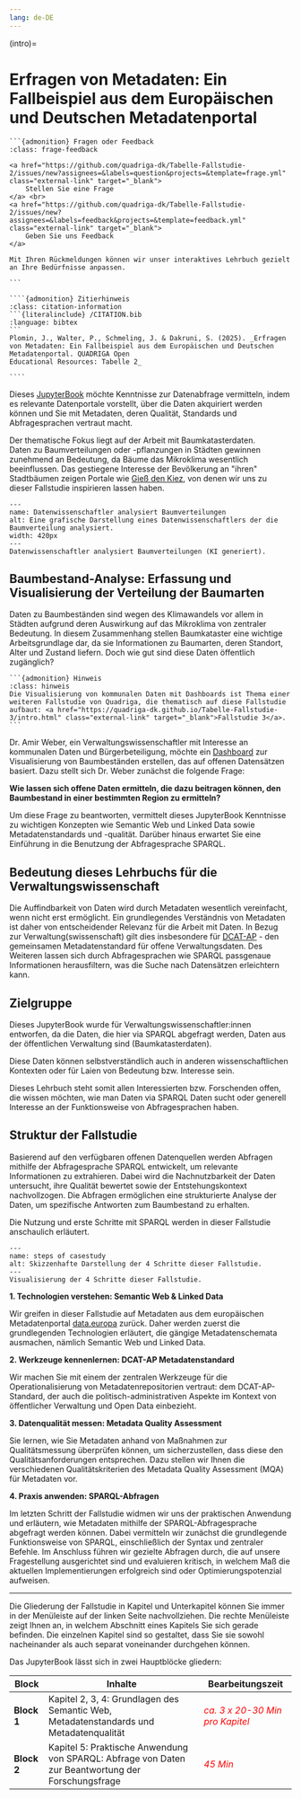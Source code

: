 ```yaml
---
lang: de-DE
---
```


(intro)=
# Erfragen von Metadaten: Ein Fallbeispiel aus dem Europäischen und Deutschen Metadatenportal

`````{margin}
```{admonition} Fragen oder Feedback 
:class: frage-feedback

<a href="https://github.com/quadriga-dk/Tabelle-Fallstudie-2/issues/new?assignees=&labels=question&projects=&template=frage.yml" class="external-link" target="_blank">
    Stellen Sie eine Frage
</a> <br>
<a href="https://github.com/quadriga-dk/Tabelle-Fallstudie-2/issues/new?assignees=&labels=feedback&projects=&template=feedback.yml" class="external-link" target="_blank">
    Geben Sie uns Feedback
</a>

Mit Ihren Rückmeldungen können wir unser interaktives Lehrbuch gezielt an Ihre Bedürfnisse anpassen.

```
`````

`````{margin}
````{admonition} Zitierhinweis
:class: citation-information
```{literalinclude} /CITATION.bib
:language: bibtex
```
Plomin, J., Walter, P., Schmeling, J. & Dakruni, S. (2025). _Erfragen von Metadaten: Ein Fallbeispiel aus dem Europäischen und Deutschen Metadatenportal. QUADRIGA Open
Educational Resources: Tabelle 2_ 

````
`````

Dieses <a href="https://jupyterbook.org/en/stable/intro.html" class="external-link" target="_blank">JupyterBook</a> möchte Kenntnisse zur Datenabfrage vermitteln, indem es relevante Datenportale vorstellt, über die Daten akquiriert werden können und Sie mit Metadaten, deren Qualität, Standards und Abfragesprachen vertraut macht.

Der thematische Fokus liegt auf der Arbeit mit Baumkatasterdaten.  
Daten zu Baumverteilungen oder -pflanzungen in Städten gewinnen zunehmend an Bedeutung, da Bäume das Mikroklima wesentlich beeinflussen. Das gestiegene Interesse der Bevölkerung an "ihren" Stadtbäumen zeigen Portale wie <a href="https://www.giessdenkiez.de/map?treeAgeMax=200&lang=de&lat=52.494590307846366&lng=13.388836926491992" class="external-link" target="_blank">Gieß den Kiez</a>, von denen wir uns zu dieser Fallstudie inspirieren lassen haben.


```{figure} /assets/Datenwissenschaftler_analysiert_Baumverteilungen.png
---
name: Datenwissenschaftler analysiert Baumverteilungen
alt: Eine grafische Darstellung eines Datenwissenschaftlers der die Baumverteilung analysiert.
width: 420px
---
Datenwissenschaftler analysiert Baumverteilungen (KI generiert).
```

## Baumbestand-Analyse: Erfassung und Visualisierung der Verteilung der Baumarten

Daten zu Baumbeständen sind wegen des Klimawandels vor allem in Städten aufgrund deren Auswirkung auf das Mikroklima von zentraler Bedeutung. In diesem Zusammenhang stellen Baumkataster eine wichtige Arbeitsgrundlage dar, da sie Informationen zu Baumarten, deren Standort, Alter und Zustand liefern. Doch wie gut sind diese Daten öffentlich zugänglich?

`````{margin}
```{admonition} Hinweis 
:class: hinweis
Die Visualisierung von kommunalen Daten mit Dashboards ist Thema einer weiteren Fallstudie von Quadriga, die thematisch auf diese Fallstudie aufbaut: <a href="https://quadriga-dk.github.io/Tabelle-Fallstudie-3/intro.html" class="external-link" target="_blank">Fallstudie 3</a>.
```
`````

Dr. Amir Weber, ein Verwaltungswissenschaftler mit Interesse an kommunalen Daten und Bürgerbeteiligung, möchte ein <a href="https://quadriga-dk.github.io/Tabelle-Fallstudie-3/intro.html" class="external-link" target="_blank">Dashboard</a> zur Visualisierung von Baumbeständen erstellen, das auf offenen Datensätzen basiert. Dazu stellt sich Dr. Weber zunächst die folgende Frage:

**Wie lassen sich offene Daten ermitteln, die dazu beitragen können, den Baumbestand in einer bestimmten Region zu ermitteln?**   

Um diese Frage zu beantworten, vermittelt dieses JupyterBook Kenntnisse zu wichtigen Konzepten wie Semantic Web und Linked Data sowie Metadatenstandards und -qualität. Darüber hinaus erwartet Sie eine Einführung in die Benutzung der Abfragesprache SPARQL.  

## Bedeutung dieses Lehrbuchs für die Verwaltungswissenschaft

Die Auffindbarkeit von Daten wird durch Metadaten wesentlich vereinfacht, wenn nicht erst ermöglicht. Ein grundlegendes Verständnis von Metadaten ist daher von entscheidender Relevanz für die Arbeit mit Daten. In Bezug zur Verwaltung(swissenschaft) gilt dies insbesondere für <a href="https://www.dcat-ap.de/" class="external-link" target="_blank">DCAT-AP</a> - den gemeinsamen Metadatenstandard für offene Verwaltungsdaten. Des Weiteren lassen sich durch Abfragesprachen wie SPARQL passgenaue Informationen herausfiltern, was die Suche nach Datensätzen erleichtern kann.

## Zielgruppe

Dieses JupyterBook wurde für Verwaltungswissenschaftler:innen entworfen, da die Daten, die hier via SPARQL abgefragt werden, Daten aus der öffentlichen Verwaltung sind (Baumkatasterdaten).

Diese Daten können selbstverständlich auch in anderen wissenschaftlichen Kontexten oder für Laien von Bedeutung bzw. Interesse sein.


Dieses Lehrbuch steht somit allen Interessierten bzw. Forschenden offen, die wissen möchten, wie man Daten via SPARQL Daten sucht oder generell Interesse an der Funktionsweise von Abfragesprachen haben.


## Struktur der Fallstudie

Basierend auf den verfügbaren offenen Datenquellen werden Abfragen mithilfe der Abfragesprache SPARQL entwickelt, um relevante Informationen zu extrahieren. Dabei wird die Nachnutzbarkeit der Daten untersucht, ihre Qualität bewertet sowie der Entstehungskontext nachvollzogen. Die Abfragen ermöglichen eine strukturierte Analyse der Daten, um spezifische Antworten zum Baumbestand zu erhalten.

Die Nutzung und erste Schritte mit SPARQL werden in dieser Fallstudie anschaulich erläutert.  


```{figure} /assets/case-study-2_steps.png
---
name: steps of casestudy
alt: Skizzenhafte Darstellung der 4 Schritte dieser Fallstudie.
---
Visualisierung der 4 Schritte dieser Fallstudie.
```


**1. Technologien verstehen: Semantic Web & Linked Data** 

Wir greifen in dieser Fallstudie auf Metadaten aus dem europäischen Metadatenportal <a href="https://data.europa.eu/en" class="external-link" target="_blank">data.europa</a> zurück. Daher werden zuerst die grundlegenden Technologien erläutert, die gängige Metadatenschemata ausmachen, nämlich Semantic Web und Linked Data.

**2. Werkzeuge kennenlernen: DCAT-AP Metadatenstandard**

Wir machen Sie mit einem der zentralen Werkzeuge für die Operationalisierung von Metadatenrepositorien vertraut: dem DCAT-AP-Standard, der auch die politisch-administrativen Aspekte im Kontext von öffentlicher Verwaltung und Open Data einbezieht. 

**3. Datenqualität messen: Metadata Quality Assessment** 

Sie lernen, wie Sie Metadaten anhand von Maßnahmen zur Qualitätsmessung überprüfen können, um sicherzustellen, dass diese den Qualitätsanforderungen entsprechen. Dazu stellen wir Ihnen die verschiedenen Qualitätskriterien des Metadata Quality Assessment (MQA) für Metadaten vor.

**4. Praxis anwenden: SPARQL-Abfragen**

Im letzten Schritt der Fallstudie widmen wir uns der praktischen Anwendung und erläutern, wie Metadaten mithilfe der SPARQL-Abfragesprache abgefragt werden können. Dabei vermitteln wir zunächst die grundlegende Funktionsweise von SPARQL, einschließlich der Syntax und zentraler Befehle. Im Anschluss führen wir gezielte Abfragen durch, die auf unsere Fragestellung ausgerichtet sind und evaluieren kritisch, in welchem Maß die aktuellen Implementierungen erfolgreich sind oder Optimierungspotenzial aufweisen.  

---
  

Die Gliederung der Fallstudie in Kapitel und Unterkapitel können Sie immer in der Menüleiste auf der linken Seite nachvollziehen. Die rechte Menüleiste zeigt Ihnen an, in welchem Abschnitt eines Kapitels Sie sich gerade befinden.
Die einzelnen Kapitel sind so gestaltet, dass Sie sie sowohl nacheinander als auch separat voneinander durchgehen können.

Das JupyterBook lässt sich in zwei Hauptblöcke gliedern:


|       Block              |     Inhalte                                               |    Bearbeitungszeit              |  
|---------------------|----------------------------------------------------|----------------------------------------------------|
| **Block 1**           | Kapitel 2, 3, 4: Grundlagen des Semantic Web, Metadatenstandards und Metadatenqualität |  <span style="color:red">*ca. 3 x 20-30 Min pro Kapitel*</span> |  
| **Block 2**| Kapitel 5: Praktische Anwendung von SPARQL: Abfrage von Daten zur Beantwortung der Forschungsfrage                                                     | <span style="color:red">*45 Min*</span> |
